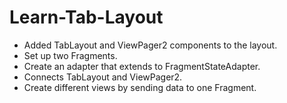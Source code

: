 # Learn-Tab-Layout

- Added TabLayout and ViewPager2 components to the layout.
- Set up two Fragments.
- Create an adapter that extends to FragmentStateAdapter.
- Connects TabLayout and ViewPager2.
- Create different views by sending data to one Fragment.
